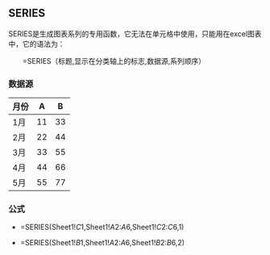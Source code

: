 ## SERIES
SERIES是生成图表系列的专用函数，它无法在单元格中使用，只能用在excel图表中，它的语法为：

　　=SERIES（标题,显示在分类轴上的标志,数据源,系列顺序）
  
### 数据源
  
月份  |  A   | B
---  | ---  | ---
1月|  11| 33
2月|  22| 44
3月|  33| 55
4月|  44| 66
5月|  55| 77

### 公式
- =SERIES(Sheet1!$C$1,Sheet1!$A$2:$A$6,Sheet1!$C$2:$C$6,1)
 
- =SERIES(Sheet1!$B$1,Sheet1!$A$2:$A$6,Sheet1!$B$2:$B$6,2)
